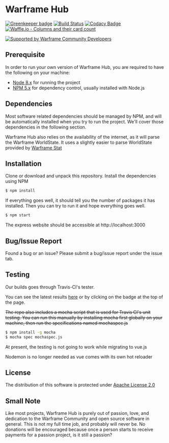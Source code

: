 # Warframe Hub

[![Greenkeeper badge](https://badges.greenkeeper.io/WFCD/warframe-hub.svg)](https://greenkeeper.io/)
[![Build Status](https://travis-ci.org/WFCD/warframe-hub.svg?branch=dev)](https://travis-ci.org/WFCD/warframe-hub) [![Codacy Badge](https://api.codacy.com/project/badge/Grade/9e3152d74ab44e78a8e5a42c3de9e836)](https://www.codacy.com/app/MainlandHero/warframe-hub?utm_source=github.com&amp;utm_medium=referral&amp;utm_content=WFCD/warframe-hub&amp;utm_campaign=Badge_Grade) [![Waffle.io - Columns and their card count](https://badge.waffle.io/WFCD/warframe-hub.svg?columns=in%20progress,review,done)](http://waffle.io/WFCD/warframe-hub)

[![Supported by Warframe Community Developers](https://warframestat.us/wfcd.png)](https://github.com/WFCD "Supported by Warframe Community Developers")

## Prerequisite
In order to run your own version of Warframe Hub, you are required to have the following on your machine:
 * [Node 8.x](https://nodejs.org/en/) for running the project
 * [NPM 5.x](https://www.npmjs.com/get-npm) for dependency control, usually installed with Node.js

## Dependencies
Most software related dependencies should be managed by NPM, and will be automatically installed when you try to run the project. We'll cover those dependencies in the following section.

Warframe Hub also relies on the availability of the internet, as it will parse the Warframe WorldState. It uses a slightly easier to parse WorldState provided by [Warframe Stat](https://warframestat.us/)

## Installation
Clone or download and unpack this repository. Install the dependencies using NPM
```bash
$ npm install
```
If everything goes well, it should tell you the number of packages it has installed. Then you can try to run it and hope everything goes well.
```bash
$ npm start
```
The express website should be accessible at http://localhost:3000

## Bug/Issue Report
Found a bug or an issue? Please submit a bug/issue report under the issue tab.

## Testing
Our builds goes through Travis-CI's tester.

You can see the latest results [here](https://travis-ci.org/WFCD/warframe-hub) or by clicking on the badge at the top of the page.

~~The repo also includes a mocha script that is used for Travis CI's unit testing. You can run this manually by installing mocha first globally on your machine, then run the specifications named mochaspec.js~~
```bash
$ npm install -g mocha
$ mocha spec mochaspec.js
```

At present, the testing is not going to work while migrating to vue.js

Nodemon is no longer needed as vue comes with its own hot reloader

## License
The distribution of this software is protected under [Apache License 2.0](https://www.apache.org/licenses/LICENSE-2.0)

## Small Note
Like most projects, Warframe Hub is purely out of passion, love, and dedication to the Warframe Community and open source software in general. This is not my full time job, and probably will never be. No donations will be encouraged because once a person starts to receive payments for a passion project, is it still a passion?
